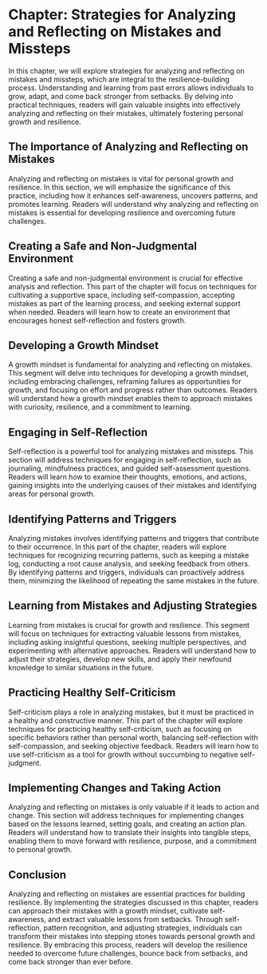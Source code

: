 Chapter: Strategies for Analyzing and Reflecting on Mistakes and Missteps
=========================================================================

In this chapter, we will explore strategies for analyzing and reflecting on mistakes and missteps, which are integral to the resilience-building process. Understanding and learning from past errors allows individuals to grow, adapt, and come back stronger from setbacks. By delving into practical techniques, readers will gain valuable insights into effectively analyzing and reflecting on their mistakes, ultimately fostering personal growth and resilience.

**The Importance of Analyzing and Reflecting on Mistakes**
----------------------------------------------------------

Analyzing and reflecting on mistakes is vital for personal growth and resilience. In this section, we will emphasize the significance of this practice, including how it enhances self-awareness, uncovers patterns, and promotes learning. Readers will understand why analyzing and reflecting on mistakes is essential for developing resilience and overcoming future challenges.

**Creating a Safe and Non-Judgmental Environment**
--------------------------------------------------

Creating a safe and non-judgmental environment is crucial for effective analysis and reflection. This part of the chapter will focus on techniques for cultivating a supportive space, including self-compassion, accepting mistakes as part of the learning process, and seeking external support when needed. Readers will learn how to create an environment that encourages honest self-reflection and fosters growth.

**Developing a Growth Mindset**
-------------------------------

A growth mindset is fundamental for analyzing and reflecting on mistakes. This segment will delve into techniques for developing a growth mindset, including embracing challenges, reframing failures as opportunities for growth, and focusing on effort and progress rather than outcomes. Readers will understand how a growth mindset enables them to approach mistakes with curiosity, resilience, and a commitment to learning.

**Engaging in Self-Reflection**
-------------------------------

Self-reflection is a powerful tool for analyzing mistakes and missteps. This section will address techniques for engaging in self-reflection, such as journaling, mindfulness practices, and guided self-assessment questions. Readers will learn how to examine their thoughts, emotions, and actions, gaining insights into the underlying causes of their mistakes and identifying areas for personal growth.

**Identifying Patterns and Triggers**
-------------------------------------

Analyzing mistakes involves identifying patterns and triggers that contribute to their occurrence. In this part of the chapter, readers will explore techniques for recognizing recurring patterns, such as keeping a mistake log, conducting a root cause analysis, and seeking feedback from others. By identifying patterns and triggers, individuals can proactively address them, minimizing the likelihood of repeating the same mistakes in the future.

**Learning from Mistakes and Adjusting Strategies**
---------------------------------------------------

Learning from mistakes is crucial for growth and resilience. This segment will focus on techniques for extracting valuable lessons from mistakes, including asking insightful questions, seeking multiple perspectives, and experimenting with alternative approaches. Readers will understand how to adjust their strategies, develop new skills, and apply their newfound knowledge to similar situations in the future.

**Practicing Healthy Self-Criticism**
-------------------------------------

Self-criticism plays a role in analyzing mistakes, but it must be practiced in a healthy and constructive manner. This part of the chapter will explore techniques for practicing healthy self-criticism, such as focusing on specific behaviors rather than personal worth, balancing self-reflection with self-compassion, and seeking objective feedback. Readers will learn how to use self-criticism as a tool for growth without succumbing to negative self-judgment.

**Implementing Changes and Taking Action**
------------------------------------------

Analyzing and reflecting on mistakes is only valuable if it leads to action and change. This section will address techniques for implementing changes based on the lessons learned, setting goals, and creating an action plan. Readers will understand how to translate their insights into tangible steps, enabling them to move forward with resilience, purpose, and a commitment to personal growth.

**Conclusion**
--------------

Analyzing and reflecting on mistakes are essential practices for building resilience. By implementing the strategies discussed in this chapter, readers can approach their mistakes with a growth mindset, cultivate self-awareness, and extract valuable lessons from setbacks. Through self-reflection, pattern recognition, and adjusting strategies, individuals can transform their mistakes into stepping stones towards personal growth and resilience. By embracing this process, readers will develop the resilience needed to overcome future challenges, bounce back from setbacks, and come back stronger than ever before.
